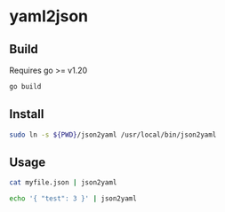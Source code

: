 # yaml2json

## Build

Requires go >= v1.20

```bash
go build
```

## Install

```bash
sudo ln -s ${PWD}/json2yaml /usr/local/bin/json2yaml
```

## Usage

```bash
cat myfile.json | json2yaml
```

```bash
echo '{ "test": 3 }' | json2yaml
```
